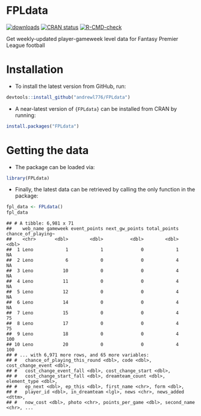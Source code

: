 FPLdata
================

<!-- badges: start -->

[![downloads](https://cranlogs.r-pkg.org/badges/FPLdata)](downloads)
[![CRAN
status](https://www.r-pkg.org/badges/version/FPLdata)](https://CRAN.R-project.org/package=FPLdata)
[![R-CMD-check](https://github.com/andrewl776/FPLdata/workflows/R-CMD-check/badge.svg)](https://github.com/andrewl776/FPLdata/actions)
<!-- badges: end -->

Get weekly-updated player-gameweek level data for Fantasy Premier League
football

# Installation

-   To install the latest version from GitHub, run:

``` r
devtools::install_github("andrewl776/FPLdata")
```

-   A near-latest version of `{FPLdata}` can be installed from CRAN by
    running:

``` r
install.packages("FPLdata")
```

# Getting the data

-   The package can be loaded via:

``` r
library(FPLdata)
```

-   Finally, the latest data can be retrieved by calling the only
    function in the package:

``` r
fpl_data <- FPLdata()
fpl_data
```

    ## # A tibble: 6,981 x 71
    ##    web_name gameweek event_points next_gw_points total_points chance_of_playing~
    ##    <chr>       <dbl>        <dbl>          <dbl>        <dbl>              <dbl>
    ##  1 Leno            1            1              0            1                 NA
    ##  2 Leno            6            0              0            4                 NA
    ##  3 Leno           10            0              0            4                 NA
    ##  4 Leno           11            0              0            4                 NA
    ##  5 Leno           12            0              0            4                 NA
    ##  6 Leno           14            0              0            4                 NA
    ##  7 Leno           15            0              0            4                 75
    ##  8 Leno           17            0              0            4                 75
    ##  9 Leno           18            0              0            4                100
    ## 10 Leno           20            0              0            4                100
    ## # ... with 6,971 more rows, and 65 more variables:
    ## #   chance_of_playing_this_round <dbl>, code <dbl>, cost_change_event <dbl>,
    ## #   cost_change_event_fall <dbl>, cost_change_start <dbl>,
    ## #   cost_change_start_fall <dbl>, dreamteam_count <dbl>, element_type <dbl>,
    ## #   ep_next <dbl>, ep_this <dbl>, first_name <chr>, form <dbl>,
    ## #   player_id <dbl>, in_dreamteam <lgl>, news <chr>, news_added <dttm>,
    ## #   now_cost <dbl>, photo <chr>, points_per_game <dbl>, second_name <chr>, ...
